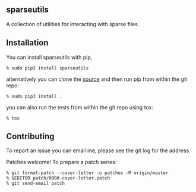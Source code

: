 sparseutils
-----------

A collection of utilities for interacting with sparse files.

Installation
------------

You can install sparseutils with pip,

    % sudo pip3 install sparseutils

alternatively you can clone the [source]
and then run pip from within the git repo:

    % sudo pip3 install .

you can also run the tests from within the git repo using tox:

    % tox

Contributing
------------

To report an issue you can email me, please see the git log for the address.

Patches welcome! To prepare a patch series:

    % git format-patch --cover-letter -o patches -M origin/master
    % $EDITOR patch/0000-cover-letter.patch
    % git send-email patch

[source]: http://git.gitano.org.uk/personal/richardipsum/sparseutils.git
